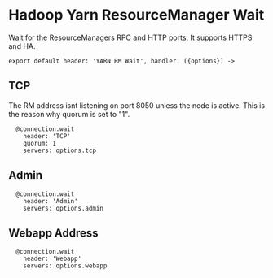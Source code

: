 
# Hadoop Yarn ResourceManager Wait

Wait for the ResourceManagers RPC and HTTP ports. It supports HTTPS and HA.

    export default header: 'YARN RM Wait', handler: ({options}) ->

## TCP

The RM address isnt listening on port 8050 unless the node is active. This is
the reason why quorum is set to "1".

      @connection.wait
        header: 'TCP'
        quorum: 1
        servers: options.tcp

## Admin

      @connection.wait
        header: 'Admin'
        servers: options.admin

## Webapp Address

      @connection.wait
        header: 'Webapp'
        servers: options.webapp
